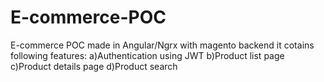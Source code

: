 # E-commerce-POC
E-commerce POC made in Angular/Ngrx with magento backend
it cotains following features:
 a)Authentication using JWT
 b)Product list page
 c)Product details page
 d)Product search
